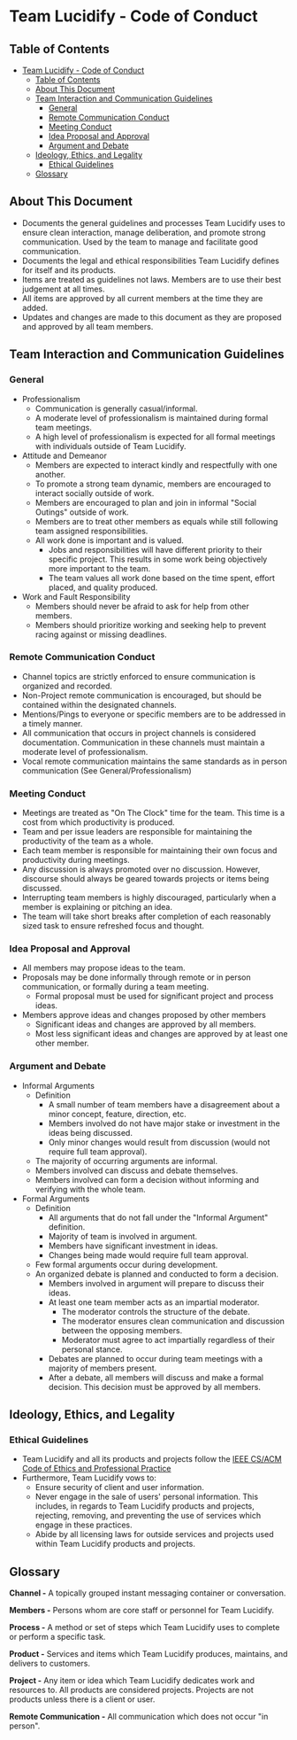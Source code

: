 # Team Lucidify - Code of Conduct

## Table of Contents

- [Team Lucidify - Code of Conduct](#team-lucidify---code-of-conduct)
    - [Table of Contents](#table-of-contents)
    - [About This Document](#about-this-document)
    - [Team Interaction and Communication Guidelines](#team-interaction-and-communication-guidelines)
        - [General](#general)
        - [Remote Communication Conduct](#remote-communication-conduct)
        - [Meeting Conduct](#meeting-conduct)
        - [Idea Proposal and Approval](#idea-proposal-and-approval)
        - [Argument and Debate](#argument-and-debate)
    - [Ideology, Ethics, and Legality](#ideology-ethics-and-legality)
        - [Ethical Guidelines](#ethical-guidelines)
    - [Glossary](#glossary)

## About This Document

- Documents the general guidelines and processes Team Lucidify uses to ensure clean interaction, manage deliberation, and promote strong communication. Used by the team to manage and facilitate good communication.
- Documents the legal and ethical responsibilities Team Lucidify defines for itself and its products.
- Items are treated as guidelines not laws. Members are to use their best judgement at all times.
- All items are approved by all current members at the time they are added.
- Updates and changes are made to this document as they are proposed and approved by all team members.

## Team Interaction and Communication Guidelines

### General

- Professionalism
    - Communication is generally casual/informal.
    - A moderate level of professionalism is maintained during formal team meetings.
    - A high level of professionalism is expected for all formal meetings with individuals outside of Team Lucidify.
- Attitude and Demeanor
    - Members are expected to interact kindly and respectfully with one another.
    - To promote a strong team dynamic, members are encouraged to interact socially outside of work.
    - Members are encouraged to plan and join in informal "Social Outings" outside of work.
    - Members are to treat other members as equals while still following team assigned responsibilities.
    - All work done is important and is valued.
        - Jobs and responsibilities will have different priority to their specific project. This results in some work being objectively more important to the team.
        - The team values all work done based on the time spent, effort placed, and quality produced.
- Work and Fault Responsibility
    - Members should never be afraid to ask for help from other members.
    - Members should prioritize working and seeking help to prevent racing against or missing deadlines.

### Remote Communication Conduct

- Channel topics are strictly enforced to ensure communication is organized and recorded.
- Non-Project remote communication is encouraged, but should be contained within the designated channels.
- Mentions/Pings to everyone or specific members are to be addressed in a timely manner.
- All communication that occurs in project channels is considered documentation. Communication in these channels must maintain a moderate level of professionalism.
- Vocal remote communication maintains the same standards as in person communication (See General/Professionalism)

### Meeting Conduct

- Meetings are treated as "On The Clock" time for the team. This time is a cost from which productivity is produced.
- Team and per issue leaders are responsible for maintaining the productivity of the team as a whole.
- Each team member is responsible for maintaining their own focus and productivity during meetings.
- Any discussion is always promoted over no discussion. However, discourse should always be geared towards projects or items being discussed.
- Interrupting team members is highly discouraged, particularly when a member is explaining or pitching an idea.
- The team will take short breaks after completion of each reasonably sized task to ensure refreshed focus and thought.

### Idea Proposal and Approval

- All members may propose ideas to the team.
- Proposals may be done informally through remote or in person communication, or formally during a team meeting.
    - Formal proposal must be used for significant project and process ideas.
- Members approve ideas and changes proposed by other members
    - Significant ideas and changes are approved by all members.
    - Most less significant ideas and changes are approved by at least one other member.

### Argument and Debate

- Informal Arguments
    - Definition
        - A small number of team members have a disagreement about a minor concept, feature, direction, etc.
        - Members involved do not have major stake or investment in the ideas being discussed.
        - Only minor changes would result from discussion (would not require full team approval).
    - The majority of occurring arguments are informal.
    - Members involved can discuss and debate themselves.
    - Members involved can form a decision without informing and verifying with the whole team.
- Formal Arguments
    - Definition
        - All arguments that do not fall under the "Informal Argument" definition.
        - Majority of team is involved in argument.
        - Members have significant investment in ideas.
        - Changes being made would require full team approval.
    - Few formal arguments occur during development.
    - An organized debate is planned and conducted to form a decision.
        - Members involved in argument will prepare to discuss their ideas.
        - At least one team member acts as an impartial moderator.
            - The moderator controls the structure of the debate.
            - The moderator ensures clean communication and discussion between the opposing members.
            - Moderator must agree to act impartially regardless of their personal stance.
        - Debates are planned to occur during team meetings with a majority of members present.
        - After a debate, all members will discuss and make a formal decision. This decision must be approved by all members.

## Ideology, Ethics, and Legality

### Ethical Guidelines

- Team Lucidify and all its products and projects follow the [IEEE CS/ACM Code of Ethics and Professional Practice](https://www.sqa.org.uk/e-learning/ProfIssues03CD/page_04.htm)
- Furthermore, Team Lucidify vows to:
    - Ensure security of client and user information.
    - Never engage in the sale of users' personal information. This includes, in regards to Team Lucidify products and projects, rejecting, removing, and preventing the use of services which engage in these practices.
    - Abide by all licensing laws for outside services and projects used within Team Lucidify products and projects.

## Glossary

**Channel -** A topically grouped instant messaging container or conversation.

**Members -** Persons whom are core staff or personnel for Team Lucidify.

**Process -** A method or set of steps which Team Lucidify uses to complete or perform a specific task.

**Product -** Services and items which Team Lucidify produces, maintains, and delivers to customers.

**Project -** Any item or idea which Team Lucidify dedicates work and resources to. All products are considered projects. Projects are not products unless there is a client or user.

**Remote Communication -** All communication which does not occur "in person".
